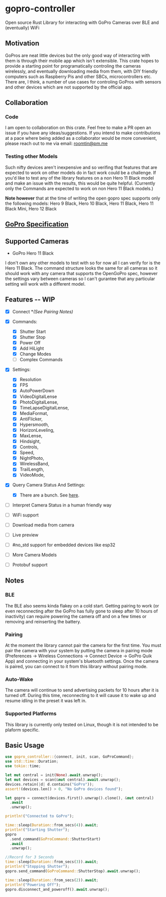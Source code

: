 # gopro-controller
Open source Rust Library for interacting with GoPro Cameras over BLE and (eventually) WiFi

## Motivation
GoPros are neat little devices but the only good way of interacting with them is through their mobile app which isn't extensible. This crate hopes to provide a starting point for programatically controling the cameras wirelessly, and eventually downloading media from them, with DIY friendly computers such as Raspberry Pis and other SBCs, microcontrollers etc. There are, I think, a number of use cases for controling GoPros with sensors and other devices which are not supported by the official app. 

## Collaboration
### Code
I am open to collaboration on this crate. Feel free to make a PR open an issue if you have any ideas/suggestions. If you intend to make contributions at a pace where being added as a collaborator would be more convenient, please reach out to me via email:  roomtin@pm.me

### Testing other Models
Such nifty devices aren't inexpensive and so verifing that features that are expected to work on other models do in fact work could be a challenge. If you'd like to test any of the library features on a non Hero 11 Black model and make an issue with the results, this would be quite helpful. (Currently only the Commands are expected to work on non Hero 11 Black models.)

**Note however** that at the time of writing the open gopro spec supports only the following models: Hero 9 Black, Hero 10 Black, Hero 11 Black, Hero 11 Black Mini, Hero 12 Black 

## [GoPro Specification](https://gopro.github.io/OpenGoPro/)

## Supported Cameras
- GoPro Hero 11 Black

I don't own any other models to test with so for now all I can verify for is the Hero 11 Black. The command structure looks the same for all cameras so it should work with any camera that supports the OpenGoPro spec, however the settings vary between cameras so I can't gurantee that any particular setting will work with a different model. 

## Features -- WIP
- [x] Connect **(See Pairing Notes)*
- [x] Commands:
  - [x] Shutter Start
  - [x] Shutter Stop
  - [x] Power Off
  - [x] Add HiLight
  - [x] Change Modes
  - [ ] Complex Commands
- [x] Settings:
  - [x] Resolution
  - [x] FPS
  - [x] AutoPowerDown
  - [x] VideoDigitalLense 
  - [x] PhotoDigitalLense,
  - [x] TimeLapseDigitalLense,
  - [x] MediaFormat,
  - [x] AntiFlicker,
  - [x] Hypersmooth,
  - [x] HorizonLeveling,
  - [x] MaxLense,
  - [x] Hindsight,
  - [x] Controls,
  - [x] Speed,
  - [x] NightPhoto,
  - [x] WirelessBand,
  - [x] TrailLength,
  - [x] VideoMode,
- [x] Query Camera Status And Settings:
  - [x] There are a bunch. See [here](https://gopro.github.io/OpenGoPro/ble_2_0#status-ids).
- [ ] Interpret Camera Status in a human friendly way
- [ ] WiFi support
- [ ] Download media from camera
- [ ] Live preview
- [ ] #no_std support for embedded devices like esp32
- [ ] More Camera Models
- [ ] Protobuf support


## Notes
### BLE
The BLE also seems kinda flakey on a cold start. Getting pairing to work (or even reconnecting after the GoPro has fully gone to sleep after 10 hours of inactivity) can require powering the camera off and on a few times or removing and reinserting the battery.

### Pairing
At the moment the library cannot pair the camera for the first time. You must pair the camera with your system by putting the camera in pairing mode (Preferences -> Wireless Connections -> Connect Device -> GoPro Quik App) and connecting in your system's bluetooth settings. Once the camera is paired, you can connect to it from this library without pairing mode.

### Auto-Wake
The camera will continue to send advertising packets for 10 hours after it is turned off. During this time, reconnecting to it will cause it to wake up and resume idling in the preset it was left in.

### Supported Platforms
This library is currently only tested on Linux, though it is not intended to be plaform specific.  

## Basic Usage

```rust
use gopro_controller::{connect, init, scan, GoProCommand};
use std::time::Duration;
use tokio::time;

let mut central = init(None).await.unwrap();
let mut devices = scan(&mut central).await.unwrap();
devices.retain(|d| d.contains("GoPro"));
assert!(devices.len() > 0, "No GoPro devices found");

let gopro = connect(devices.first().unwrap().clone(), &mut central)
  .await
  .unwrap();

println!("Connected to GoPro");

time::sleep(Duration::from_secs(4)).await;
println!("Starting Shutter");
gopro
  .send_command(GoProCommand::ShutterStart)
  .await
  .unwrap();

//Record for 3 Seconds
time::sleep(Duration::from_secs(3)).await;
println!("Stopping Shutter");
gopro.send_command(GoProCommand::ShutterStop).await.unwrap();

time::sleep(Duration::from_secs(2)).await;
println!("Powering Off");
gopro.disconnect_and_poweroff().await.unwrap();
```
